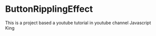 # ButtonRipplingEffect
This is a project based a youtube tutorial in youtube channel Javascript King 
